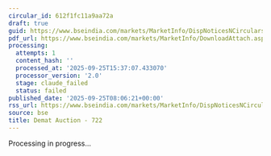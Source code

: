```yaml
---
circular_id: 612f1fc11a9aa72a
draft: true
guid: https://www.bseindia.com/markets/MarketInfo/DispNoticesNCirculars.aspx?Noticeid={5E89D0D7-09B0-4C12-8077-F1950146351F}&noticeno=20250925-3&dt=09/25/2025&icount=3&totcount=59&flag=0
pdf_url: https://www.bseindia.com/markets/MarketInfo/DownloadAttach.aspx?id=20250925-3&attachedId=6fcd417a-3b17-4f00-bdb6-bd3b2e466cb9
processing:
  attempts: 1
  content_hash: ''
  processed_at: '2025-09-25T15:37:07.433070'
  processor_version: '2.0'
  stage: claude_failed
  status: failed
published_date: '2025-09-25T08:06:21+00:00'
rss_url: https://www.bseindia.com/markets/MarketInfo/DispNoticesNCirculars.aspx?Noticeid={5E89D0D7-09B0-4C12-8077-F1950146351F}&noticeno=20250925-3&dt=09/25/2025&icount=3&totcount=59&flag=0
source: bse
title: Demat Auction - 722
---
```


Processing in progress...